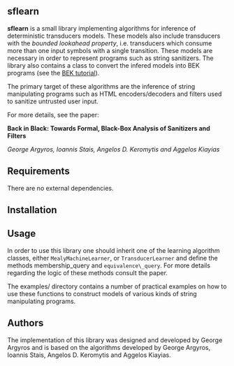 ## sflearn

**sflearn** is a small library implementing algorithms for inference of
deterministic transducers models. These models also include transducers with the
_bounded lookahead property_, i.e. transducers which consume more than one input
symbols with a single transition. These models are necessary in order to
represent programs such as string sanitizers. The library also contains a class
to convert the infered models into BEK programs (see the [BEK
tutorial](www.rise4fun.com/Bek/tutorial)).

The primary target of these algorithms are the inference of string manipulating
programs such as HTML encoders/decoders and filters used to sanitize untrusted
user input.

For more details, see the paper:

**Back in Black: Towards Formal, Black-Box Analysis of Sanitizers and Filters**

_George Argyros, Ioannis Stais, Angelos D. Keromytis and Aggelos Kiayias_


## Requirements

There are no external dependencies.

## Installation



## Usage

In order to use this library one should inherit one of the learning algorithm
classes, either `MealyMachineLearner`, or `TransducerLearner`  and define the
methods membership\_query and `equivalence\_query`. For more details regarding
the logic of these methods consult the paper.

The examples/ directory contains a number of practical examples on how to use
these functions to construct models of various kinds of string manipulating
programs.


## Authors

The implementation of this library was designed and developed by George Argyros
and is based on the algorithms developed by George Argyros, Ioannis Stais,
Angelos D. Keromytis and Aggelos Kiayias.
